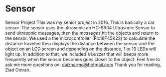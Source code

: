 # Sensor
Sensor Project
This was my senior project in 2016. This is basically a car sensor. The sensor uses the ultrasonic an HC-SR04 Ultrasonic Sensor to send ultrasonic messages, then the messages hit the objects and return to the sensor. We used a the microcontroller (Pic18F45K22) to calculate the distance traveled then displays the distance between the sensor and the object on an LCD screen and depending on the distance, 1 to 10 LEDs will light up. In addition to that, we included a buzzer that will beeps more frequently when the sensor becomes goes closer to the object.
Feel free to ask me more questions on: daiznarmo@hotmail.com
Thank you for reading,
Ziad Omran.
